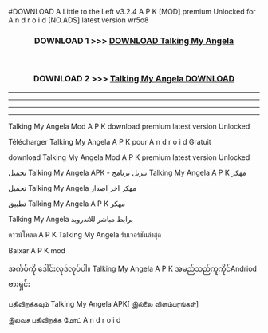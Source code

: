 #DOWNLOAD A Little to the Left v3.2.4 A P K [MOD] premium Unlocked for A n d r o i d [NO.ADS] latest version wr5o8 



<div align="center">

<h3>DOWNLOAD 1 >>> <a href="https://getmod1.web.app/?judule=Btd Battles">DOWNLOAD Talking My Angela </a></h3><br>

<h3>DOWNLOAD 2 >>> <a href="https://getmod1.web.app/?judule=Btd Battles">Talking My Angela  DOWNLOAD </a></h3>

</div>


----------------------------------------------------------

----------------------------------------------------------

----------------------------------------------------------

----------------------------------------------------------


Talking My Angela  Mod A P K download premium latest version Unlocked

Télécharger Talking My Angela  A P K pour A n d r o i d Gratuit

download Talking My Angela  Mod A P K premium latest version Unlocked

تحميل Talking My Angela  APK - تنزيل برنامج Talking My Angela  A P K مهكر

تحميل Talking My Angela  مهكر اخر اصدار

تطبيق Talking My Angela  A P K مهكر

Talking My Angela  برابط مباشر للاندرويد

ดาวน์โหลด A P K Talking My Angela  รับเวอร์ชันล่าสุด

Baixar A P K mod

အက်ပ်ကို ဒေါင်းလုဒ်လုပ်ပါ။ Talking My Angela  A P K အမည်သည်ကူကိုင်Andriod ဗားရှင်း

பதிவிறக்கவும் Talking My Angela  APK[ இல்லை விளம்பரங்கள்] 
 
இலவச பதிவிறக்க மோட் A n d r o i d



